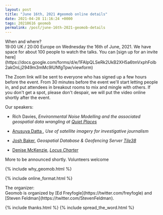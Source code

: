 ```yaml
--- 
layout: post
title: "June 16th, 2021 #geomob online details"
date: 2021-04-28 11:16:24 +0000
tags: 20210616 geomob
permalink: /post/june-16th-2021-geomob-details
---
```


<div class="heading">When and where?</div>
19:00 UK / 20:00 Europe on Wednesday the 16th of June, 2021.
We have space for about 100 people to watch
the talks. You can [sign up for an invite here](https://docs.google.com/forms/d/e/1FAIpQLSeRk2UkB2XH5a6tmVxphFolb2akOnLj2949m3mMc9IUNfgTpw/viewform)


The Zoom link will be sent to everyone who has signed up a few hours before
the event. From 30 minutes before the event we'll start letting people in, and
put attendees in breakout rooms to mix and mingle with others. If you don't
get a spot, please don't despair, we will put the video online shortly
after the event.

<div class="heading">Our speakers:</div>

* Rich Davies, _Environmental Noise Modelling and the associated geospatial data wrangling at [Quiet Places](https://www.quietplacesuk.com)_

* [Anusuya Datta ](https://www.linkedin.com/in/anusuya-datta-a16b52a/), _Use of satellite imagery for investigative journalism_

* [Josh Baker](https://twitter.com/tidwall), _Geospatial Database &
Geofencing Server [Tile38](https://tile38.com/)_ 

* [Denise McKenzie](https://twitter.com/SpatialRed), _[Locus Charter](https://ethicalgeo.org/locus-charter/)_

More to be announced shortly. Volunteers welcome


{% include why_geomob.html %}

{% include online_format.html %}
<div class="heading">The organizer:</div>
Geomob is organized by [Ed Freyfogle](https://twitter.com/freyfogle) and
[Steven Feldman](https://twitter.com/StevenFeldman).

{% include thanks.html %}
{% include spread_the_word.html %}
